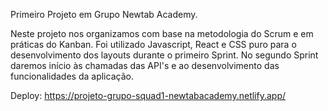 
Primeiro Projeto em Grupo Newtab Academy.

Neste projeto nos organizamos com base na metodologia do Scrum e em práticas do Kanban. Foi utilizado Javascript, React e CSS puro para o desenvolvimento dos layouts durante o primeiro Sprint. No segundo Sprint daremos início às chamadas das API's e ao desenvolvimento das funcionalidades da aplicação.

Deploy: https://projeto-grupo-squad1-newtabacademy.netlify.app/


